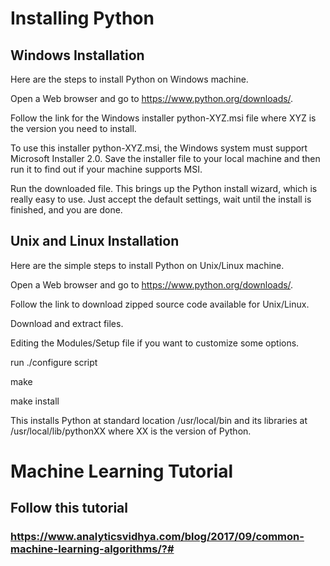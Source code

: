 # Installing Python
## Windows Installation

Here are the steps to install Python on Windows machine.

Open a Web browser and go to https://www.python.org/downloads/.

Follow the link for the Windows installer python-XYZ.msi file where XYZ is the version you need to install.

To use this installer python-XYZ.msi, the Windows system must support Microsoft Installer 2.0. Save the installer file to your local machine and then run it to find out if your machine supports MSI.

Run the downloaded file. This brings up the Python install wizard, which is really easy to use. Just accept the default settings, wait until the install is finished, and you are done.

## Unix and Linux Installation

Here are the simple steps to install Python on Unix/Linux machine.

Open a Web browser and go to https://www.python.org/downloads/.

Follow the link to download zipped source code available for Unix/Linux.

Download and extract files.

Editing the Modules/Setup file if you want to customize some options.

run ./configure script

make

make install

This installs Python at standard location /usr/local/bin and its libraries at /usr/local/lib/pythonXX where XX is the version of Python.

# Machine Learning Tutorial

## Follow this tutorial
### https://www.analyticsvidhya.com/blog/2017/09/common-machine-learning-algorithms/?#
